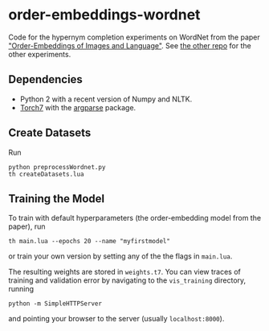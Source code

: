 # order-embeddings-wordnet
Code for the hypernym completion experiments on WordNet from the paper ["Order-Embeddings of Images and Language"](http://arxiv.org/abs/1511.06361). See [the other repo](https://github.com/ivendrov/order-embeddings) for the other experiments.

## Dependencies
- Python 2 with a recent version of Numpy and NLTK.
- [Torch7](http://torch.ch/) with the [argparse](https://github.com/mpeterv/argparse) package.

## Create Datasets
Run
```
python preprocessWordnet.py
th createDatasets.lua
```

## Training the Model
To train with default hyperparameters (the order-embedding model from the paper), run
```
th main.lua --epochs 20 --name "myfirstmodel"
```

or train your own version by setting any of the the flags in `main.lua`.

The resulting weights are stored in `weights.t7`. You can view traces of training
and validation error by navigating to the `vis_training` directory, running

```
python -m SimpleHTTPServer
```
and pointing your browser to the server (usually `localhost:8000`).
